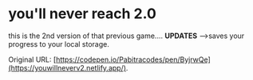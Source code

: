 # you'll never reach 2.0

this is the 2nd version of that previous game....
**UPDATES**
-->saves your progress to your local storage.

Original URL: [https://codepen.io/Pabitracodes/pen/ByjrwQe](https://youwillneverv2.netlify.app/).

